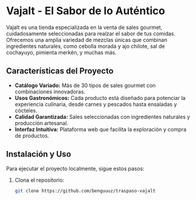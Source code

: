 # Vajalt - El Sabor de lo Auténtico

Vajalt es una tienda especializada en la venta de sales gourmet, cuidadosamente seleccionadas para realzar el sabor de tus comidas. Ofrecemos una amplia variedad de mezclas únicas que combinan ingredientes naturales, como cebolla morada y ajo chilote, sal de cochayuyo, pimienta merkén, y muchas más. 

## Características del Proyecto

- **Catálogo Variado:** Más de 30 tipos de sales gourmet con combinaciones innovadoras.  
- **Usos Gastronómicos:** Cada producto está diseñado para potenciar la experiencia culinaria, desde carnes y pescados hasta ensaladas y cócteles.  
- **Calidad Garantizada:** Sales seleccionadas con ingredientes naturales y producción artesanal.  
- **Interfaz Intuitiva:** Plataforma web que facilita la exploración y compra de productos.  

## Instalación y Uso

Para ejecutar el proyecto localmente, sigue estos pasos:
1. Clona el repositorio:  
   ```sh
   git clone https://github.com/benguuuz/traspaso-vajalt

